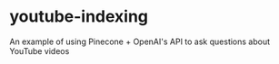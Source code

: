 # youtube-indexing

An example of using Pinecone + OpenAI's API to ask questions about YouTube videos
